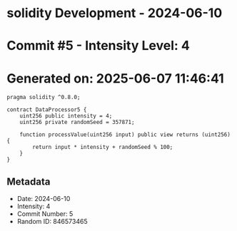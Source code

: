 ﻿# solidity Development - 2024-06-10
# Commit #5 - Intensity Level: 4
# Generated on: 2025-06-07 11:46:41
```solidity
pragma solidity ^0.8.0;

contract DataProcessor5 {
    uint256 public intensity = 4;
    uint256 private randomSeed = 357871;

    function processValue(uint256 input) public view returns (uint256) {
        return input * intensity + randomSeed % 100;
    }
}
```
## Metadata
- Date: 2024-06-10
- Intensity: 4
- Commit Number: 5
- Random ID: 846573465
